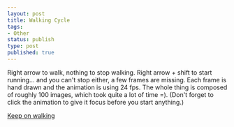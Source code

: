 ```yaml
---
layout: post
title: Walking Cycle
tags:
- Other
status: publish
type: post
published: true
---
```

Right arrow to walk, nothing to stop walking. Right arrow + shift to start running... and you can't stop either, a few frames are missing.
Each frame is hand drawn and the animation is using 24 fps. The whole thing is composed of roughly 100 images, which took quite a lot of time =). (Don't forget to click the animation to give it focus before you start anything.)

[Keep on walking](http://code.yannick-lohse.fr/swf/holmes.swf)
